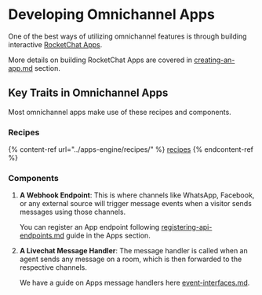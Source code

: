 # Developing Omnichannel Apps

One of the best ways of utilizing omnichannel features is through building interactive [RocketChat Apps](../apps-engine/rocket.chat-app/).

More details on building RocketChat Apps are covered in [creating-an-app.md](../apps-engine/rocket.chat-app/creating-an-app.md "mention") section.

## Key Traits in Omnichannel Apps

Most omnichannel apps make use of these recipes and components.

### Recipes

{% content-ref url="../apps-engine/recipes/" %}
[recipes](../apps-engine/sample-app-snippets)
{% endcontent-ref %}

### Components&#x20;

1.  **A Webhook Endpoint**: This is where channels like WhatsApp, Facebook, or any external source will trigger message events when a visitor sends messages using those channels.

    You can register an App endpoint following [registering-api-endpoints.md](../apps-engine/recipes/registering-api-endpoints.md "mention") guide in the Apps section.
2.  **A Livechat Message Handler**: The message handler is called when an agent sends any message on a room, which is then forwarded to the respective channels.

    We have a guide on Apps message handlers here [event-interfaces.md](../apps-engine/fundamentals-of-apps/event-interfaces.md "mention").

